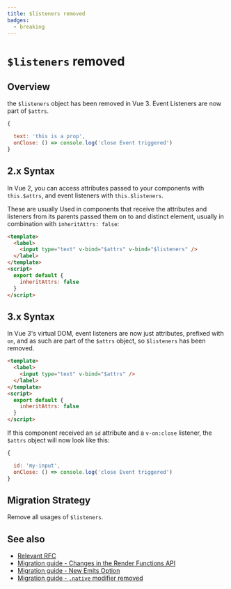 ```yaml
---
title: $listeners removed
badges:
  - breaking
---
```


# `$listeners` removed <MigrationBadges :badges="$frontmatter.badges" />

## Overview

the `$listeners` object has been removed in Vue 3. Event Listeners are now part of `$attrs`.

```javascript
{

  text: 'this is a prop',
  onClose: () => console.log('close Event triggered')
}
```

## 2.x Syntax

In Vue 2, you can access attributes passed to your components with `this.$attrs`, and event listeners with `this.$listeners`.

These are usually Used in components that receive the attributes and listeners from its parents passed them on to and distinct element, usually in combination with `inheritAttrs: false`:

```html
<template>
  <label>
    <input type="text" v-bind="$attrs" v-bind="$listeners" />
  </label>
</template>
<script>
  export default {
    inheritAttrs: false
  }
</script>
```

## 3.x Syntax

In Vue 3's virtual DOM, event listeners are now just attributes, prefixed with `on`, and as such are part of the `$attrs` object, so `$listeners` has been removed.

```html
<template>
  <label>
    <input type="text" v-bind="$attrs" />
  </label>
</template>
<script>
  export default {
    inheritAttrs: false
  }
</script>
```

If this component received an `id` attribute and a `v-on:close` listener, the `$attrs` object will now look like this:

```javascript
{

  id: 'my-input',
  onClose: () => console.log('close Event triggered')
}
```

## Migration Strategy

Remove all usages of `$listeners`.

## See also

- [Relevant RFC](https://github.com/vuejs/rfcs/blob/master/active-rfcs/0031-attr-fallthrough.md)
- [Migration guide - Changes in the Render Functions API](./render-functions.md)
- [Migration guide - New Emits Option](/.emits-option.md)
- [Migration guide - `.native` modifier removed](./native-modifier-removed.md)
